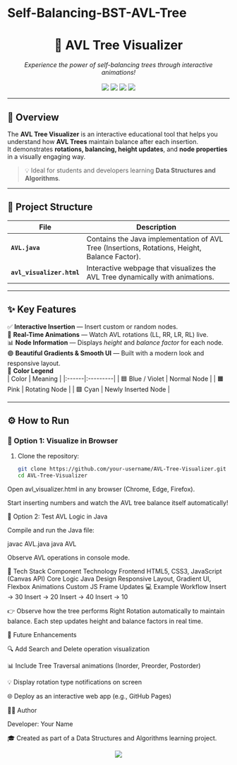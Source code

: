 # Self-Balancing-BST-AVL-Tree

<h1 align="center">🌳 AVL Tree Visualizer</h1>

<p align="center">
  <i>Experience the power of self-balancing trees through interactive animations!</i><br><br>
  <img src="https://img.shields.io/badge/Language-Java-orange?style=for-the-badge&logo=java" />
  <img src="https://img.shields.io/badge/Frontend-HTML%20%7C%20CSS%20%7C%20JS-blueviolet?style=for-the-badge&logo=javascript" />
  <img src="https://img.shields.io/badge/Visualization-Canvas%20API-teal?style=for-the-badge" />
  <img src="https://img.shields.io/badge/License-MIT-green?style=for-the-badge" />
</p>

---

## 🧠 Overview

The **AVL Tree Visualizer** is an interactive educational tool that helps you understand how **AVL Trees** maintain balance after each insertion.  
It demonstrates **rotations, balancing, height updates**, and **node properties** in a visually engaging way.

> 💡 Ideal for students and developers learning **Data Structures and Algorithms**.

---

## 📁 Project Structure

| File | Description |
|------|--------------|
| **`AVL.java`** | Contains the Java implementation of AVL Tree (Insertions, Rotations, Height, Balance Factor). |
| **`avl_visualizer.html`** | Interactive webpage that visualizes the AVL Tree dynamically with animations. |

---

## ✨ Key Features

✅ **Interactive Insertion** — Insert custom or random nodes.  
🌈 **Real-Time Animations** — Watch AVL rotations (LL, RR, LR, RL) live.  
📊 **Node Information** — Displays *height* and *balance factor* for each node.  
🟣 **Beautiful Gradients & Smooth UI** — Built with a modern look and responsive layout.  
🧩 **Color Legend**  
| Color | Meaning |
|:------|:---------|
| 🟦 Blue / Violet | Normal Node |
| 🟧 Pink | Rotating Node |
| 🟩 Cyan | Newly Inserted Node |

---

## ⚙️ How to Run

### 🔹 Option 1: Visualize in Browser
1. Clone the repository:
   ```bash
   git clone https://github.com/your-username/AVL-Tree-Visualizer.git
   cd AVL-Tree-Visualizer
Open avl_visualizer.html in any browser (Chrome, Edge, Firefox).

Start inserting numbers and watch the AVL tree balance itself automatically!

🔹 Option 2: Test AVL Logic in Java

Compile and run the Java file:

javac AVL.java
java AVL


Observe AVL operations in console mode.

🧩 Tech Stack
Component	Technology
Frontend	HTML5, CSS3, JavaScript (Canvas API)
Core Logic	Java
Design	Responsive Layout, Gradient UI, Flexbox
Animations	Custom JS Frame Updates
💻 Example Workflow
Insert → 30
Insert → 20
Insert → 40
Insert → 10


👉 Observe how the tree performs Right Rotation automatically to maintain balance.
Each step updates height and balance factors in real time.

🌱 Future Enhancements

🔍 Add Search and Delete operation visualization

📊 Include Tree Traversal animations (Inorder, Preorder, Postorder)

💡 Display rotation type notifications on screen

🌐 Deploy as an interactive web app (e.g., GitHub Pages)

👨‍💻 Author

Developer: Your Name

🎓 Created as part of a Data Structures and Algorithms learning project.

<p align="center"> <img src="https://img.shields.io/badge/Made%20with%20❤️%20and%20JavaScript-purple?style=for-the-badge" /> </p>
